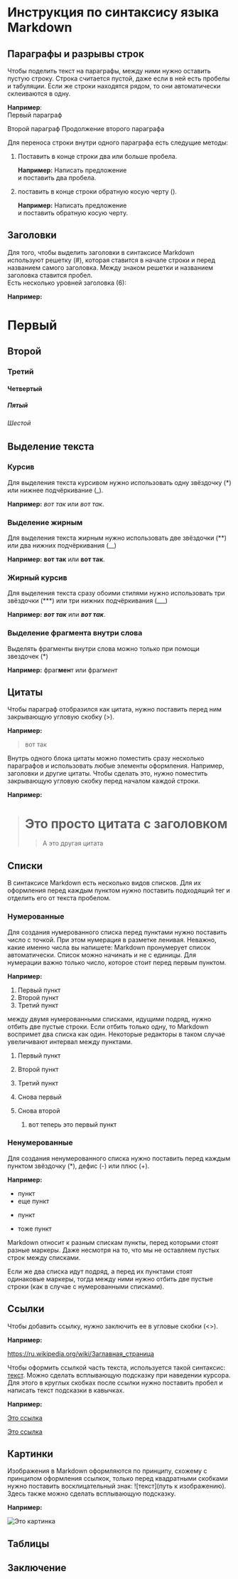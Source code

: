 # Инструкция по синтаксису языка Markdown

## Параграфы и разрывы строк

Чтобы поделить текст на параграфы, между ними нужно оставить пустую строку. Строка считается пустой, даже если в ней есть пробелы и табуляции. Если же строки находятся рядом, то они автоматически склеиваются в одну. 

**Например**:  
Первый параграф

Второй параграф
Продолжение второго параграфа

Для переноса строки внутри одного параграфа есть следущие методы:

1. Поставить в конце строки два или больше пробела.

   **Например:**
Написать предложение  
и поставить два пробела.

2. поставить в конце строки обратную косую черту (\).
 
   **Например:**
Написать предложение\
и поставить обратную косую черту.

## Заголовки

Для того, чтобы выделить заголовки в синтаксисе Markdown используют решетку (#), которая ставится в начале строки и перед названием самого заголовка. Между знаком решетки и названием заголовка ставится пробел.   
Есть несколько уровней заголовка (6): 

**Например:**
# Первый 
## Второй
### Третий
#### Четвертый
##### Пятый
###### Шестой

## Выделение текста

### Курсив 

Для выделения текста курсивом нужно использовать одну звёздочку (*) или нижнее подчёркивание (_).

**Например:** *вот так* или _вот так_. 

### Выделение жирным

Для выделения текста жирным нужно использовать две звёздочки (**) или два нижних подчёркивания (__)

**Например:** **вот так** или __вот так__. 

### Жирный курсив 

Для выделения текста сразу обоими стилями нужно использовать три звёздочки (***) или три нижних подчёркивания (___)

**Например:** ***вот так*** или ___вот так___. 

### Выделение фрагмента внутри слова 

Выделять фрагменты внутри слова можно только при помощи звездочек (*)

**Например:** фраг**мен**т или фра*гмен*т 

## Цитаты

Чтобы параграф отобразился как цитата, нужно поставить перед ним закрывающую угловую скобку (>).

**Например:** 

>вот так 

Внутрь одного блока цитаты можно поместить сразу несколько параграфов и использовать любые элементы оформления. Например, заголовки и другие цитаты. Чтобы сделать это, нужно поместить закрывающую угловую скобку перед началом каждой строки.

**Например:**

> # Это просто цитата c заголовком 
>> А это другая цитата

## Списки

В синтаксисе Markdown есть несколько видов списков. Для их оформления перед каждым пунктом нужно поставить подходящий тег и отделить его от текста пробелом.

### Нумерованные

Для создания нумерованного списка перед пунктами нужно поставить число с точкой. При этом нумерация в разметке ленивая. Неважно, какие именно числа вы напишете: Markdown пронумерует список автоматически. Список можно начинать и не с единицы. Для нумерации важно только число, которое стоит перед первым пунктом.

**Например:**

1. Первый пункт
2. Второй пункт
5. Третий пункт

между двумя нумерованными списками, идущими подряд, нужно отбить две пустые строки. Если отбить только одну, то Markdown воспримет два списка как один. Некоторые редакторы в таком случае увеличивают интервал между пунктами.

1. Первый пункт
2. Второй пункт
5. Третий пункт

1. Снова первый 
2. Снова второй 



   1. вот теперь это первый пункт 

### Ненумерованные

Для создания ненумерованного списка нужно поставить перед каждым пунктом звёздочку (*), дефис (-) или плюс (+). 

**Например:**

* пункт
* еще пункт
- пункт
+ тоже пункт

Markdown относит к разным спискам пункты, перед которыми стоят разные маркеры. Даже несмотря на то, что мы не оставляем пустых строк между списками.

Если же два списка идут подряд, а перед их пунктами стоят одинаковые маркеры, тогда между ними нужно отбить две пустые строки (как в случае с нумерованными списками).


## Ссылки

Чтобы добавить ссылку, нужно заключить ее в угловые скобки (<>).

**Например:**

<https://ru.wikipedia.org/wiki/Заглавная_страница>

Чтобы оформить ссылкой часть текста, используется такой синтаксис: [текст](ссылка). Можно сделать всплывающую подсказку при наведении курсора. Для этого в круглых скобках после ссылки нужно поставить пробел и написать текст подсказки в кавычках.

**Например:**

[Это ссылка](https://ru.wikipedia.org/wiki/Заглавная_страница)

[Это ссылка](https://ru.wikipedia.org/wiki/Заглавная_страница "Это подсказка")

## Картинки

Изображения в Markdown оформляются по принципу, схожему с принципом оформления ссылкок, только перед квадратными скобками нужно поставить восклицательный знак: ![текст](путь к изображению). Здесь также можно сделать всплывающую подсказку.

**Например:**

![Это картинка](1666206241_12-mykaleidoscope-ru-p-kartinka-na-zastavku-oboi-12.jpg)

## Таблицы

## Заключение
